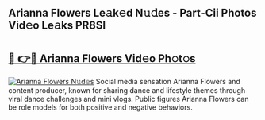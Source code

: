 ## Arianna Flowers Le𝚊k𝚎d N𝚞𝚍es - Part-Cii Photos Vid𝚎o Le𝚊ks PR8Sl

# <h2><a href="http://fbbs0m.evod.top/?m=Arianna+Flowers">🔗 👉🔴 Arianna Flowers Vid𝚎o Ph𝚘t𝚘s</a></h2>

[![Arianna Flowers N𝚞d𝚎s](https://i.imgur.com/8V9OHl7.gif)](http://fbbs0m.evod.top/?m=Arianna+Flowers)
Social media sensation Arianna Flowers and content producer, known for sharing dance and lifestyle themes through viral dance challenges and mini vlogs. Public figures Arianna Flowers can be role models for both positive and negative behaviors. 
